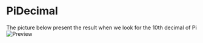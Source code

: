 # PiDecimal
The picture below present the result when we look for the 10th decimal of Pi
![Preview](https://cdn.discordapp.com/attachments/828905975426711604/1126498723866873877/image.png)
